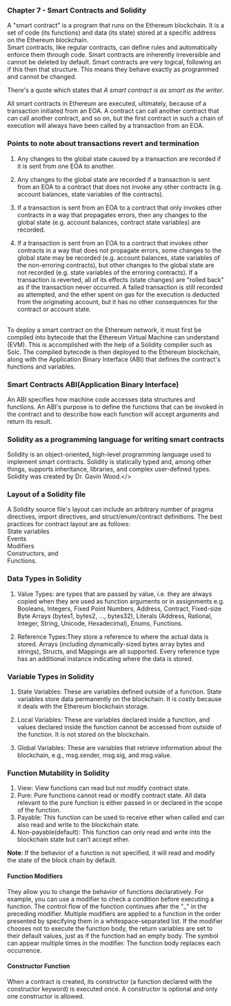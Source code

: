 ### Chapter 7 - Smart Contracts and Solidity
A "smart contract" is a program that runs on the Ethereum blockchain. It is a set of code (its functions) and data (its state) stored at a specific address on the Ethereum blockchain. </br>
Smart contracts, like regular contracts, can define rules and automatically enforce them through code. Smart contracts are inherently irreversible and cannot be deleted by default.
Smart contracts are very logical, following an if this then that structure. This means they behave exactly as programmed and cannot be changed.

There's a quote which states that *A smart contract is as smart as the writer*.

All smart contracts in Ethereum are executed, ultimately, because of a transaction initiated from an EOA. A contract can call another contract that can call another contract, and so on, but the first contract in such a chain of execution will always have been called by a transaction from an EOA.

### Points to note about transactions revert and termination
1. Any changes to the global state caused by a transaction are recorded if it is sent from one EOA to another. 

2. Any changes to the global state are recorded if a transaction is sent from an EOA to a contract that does not invoke any other contracts (e.g. account balances, state variables of the contracts). 

3. If a transaction is sent from an EOA to a contract that only invokes other contracts in a way that propagates errors, then any changes to the global state (e.g. account balances, contract state variables) are recorded.

4. If a transaction is sent from an EOA to a contract that invokes other contracts in a way that does not propagate errors, some changes to the global state may be recorded (e.g. account balances, state variables of the non-erroring contracts), but other changes to the global state are not recorded (e.g. state variables of the erroring contracts). If a transaction is reverted, all of its effects (state changes) are "rolled back" as if the transaction never occurred. A failed transaction is still recorded as attempted, and the ether spent on gas for the execution is deducted from the originating account, but it has no other consequences for the contract or account state.
</br>
To deploy a smart contract on the Ethereum network, it must first be compiled into bytecode that the Ethereum Virtual Machine can understand (EVM). This is accomplished with the help of a Solidity compiler such as Solc. The compiled bytecode is then deployed to the Ethereum blockchain, along with the Application Binary Interface (ABI) that defines the contract's functions and variables.

### Smart Contracts ABI(Application Binary Interface)
An ABI specifies how machine code accesses data structures and functions. An ABI's purpose is to define the functions that can be invoked in the contract and to describe how each function will accept arguments and return its result.


### Solidity as a programming language for writing smart contracts

Solidity is an object-oriented, high-level programming language used to implement smart contracts. Solidity is statically typed and, among other things, supports inheritance, libraries, and complex user-defined types.
Solidity was created by Dr. Gavin Wood.</>

### Layout of a Solidity file
A Solidity source file's layout can include an arbitrary number of pragma directives, import directives, and struct/enum/contract definitions. The best practices for contract layout are as follows: </br>
State variables</br>
Events</br>
Modifiers</br>
Constructors, and </br>
Functions. </br>

### Data Types in Solidity
1. Value Types: are types that are passed by value, i.e. they are always copied when they are used as function arguments or in assignments e.g.  Booleans, Integers, Fixed Point Numbers, Address, Contract, Fixed-size Byte Arrays (bytes1, bytes2, …, bytes32), Literals (Address, Rational, Integer, String, Unicode, Hexadecimal), Enums, Functions.

2. Reference Types:They store a reference to where the actual data is stored. Arrays (including dynamically-sized bytes array bytes and strings), Structs, and Mappings are all supported. Every reference type has an additional instance indicating where the data is stored.

### Variable Types in Solidity
1. State Variables: These are variables defined outside of a function. State variables store data permanently on the blockchain. It is costly because it deals with the Ethereum blockchain storage.

2. Local Variables: These are variables declared inside a function, and values declared inside the function cannot be accessed from outside of the function. It is not stored on the blockchain.

3. Global Variables: These are variables that retrieve information about the blockchain, e.g., msg.sender, msg.sig, and msg.value.


### Function Mutability in Solidity
1. View: View functions can read but not modify contract state.
2. Pure: Pure functions cannot read or modify contract state. All data relevant to the pure function is either passed in or declared in the scope of the function. 
3. Payable: This function can be used to receive ether when called and can also read and write to the blockchain state.
4. Non-payable(default): This function can only read and write into the blockchain state but can’t accept ether. </br>

<b>Note</b>: If the behavior of a function is not specified, it will read and modify the state of the block chain by default.


#### Function Modifiers
They allow you to change the behavior of functions declaratively. For example, you can use a modifier to check a condition before executing a function. The control flow of the function continues after the "_" in the preceding modifier. Multiple modifiers are applied to a function in the order presented by specifying them in a whitespace-separated list. If the modifier chooses not to execute the function body, the return variables are set to their default values, just as if the function had an empty body. The symbol can appear multiple times in the modifier. The function body replaces each occurrence. </br>

#### Constructor Function
When a contract is created, its constructor (a function declared with the constructor keyword) is executed once. A constructor is optional and only one constructor is allowed.
